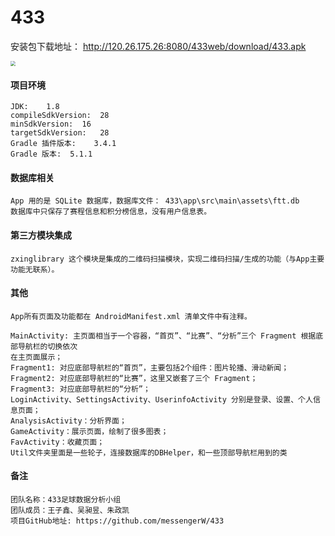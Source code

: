 # 433
安装包下载地址： http://120.26.175.26:8080/433web/download/433.apk 

<img src="download-1597417772529.png" style="zoom:50%;" />



#### 项目环境

```
JDK:	1.8
compileSdkVersion:	28
minSdkVersion:	16
targetSdkVersion:	28
Gradle 插件版本:	3.4.1
Gradle 版本:	5.1.1
```



#### 数据库相关

```
App 用的是 SQLite 数据库，数据库文件： 433\app\src\main\assets\ftt.db
数据库中只保存了赛程信息和积分榜信息，没有用户信息表。
```



#### 第三方模块集成

```
zxinglibrary 这个模块是集成的二维码扫描模块，实现二维码扫描/生成的功能（与App主要功能无联系）。
```



#### 其他

```
App所有页面及功能都在 AndroidManifest.xml 清单文件中有注释。

MainActivity: 主页面相当于一个容器，“首页”、“比赛”、“分析”三个 Fragment 根据底部导航栏的切换依次
在主页面展示；
Fragment1: 对应底部导航栏的“首页”，主要包括2个组件：图片轮播、滑动新闻；
Fragment2: 对应底部导航栏的“比赛”，这里又嵌套了三个 Fragment；
Fragment3: 对应底部导航栏的“分析”；
LoginActivity、SettingsActivity、UserinfoActivity 分别是登录、设置、个人信息页面；
AnalysisActivity：分析界面；
GameActivity：展示页面，绘制了很多图表；
FavActivity：收藏页面；
Util文件夹里面是一些轮子，连接数据库的DBHelper，和一些顶部导航栏用到的类
```



#### 备注

```
团队名称：433足球数据分析小组
团队成员：王子鑫、吴昶昱、朱政凯
项目GitHub地址:	https://github.com/messengerW/433 
```